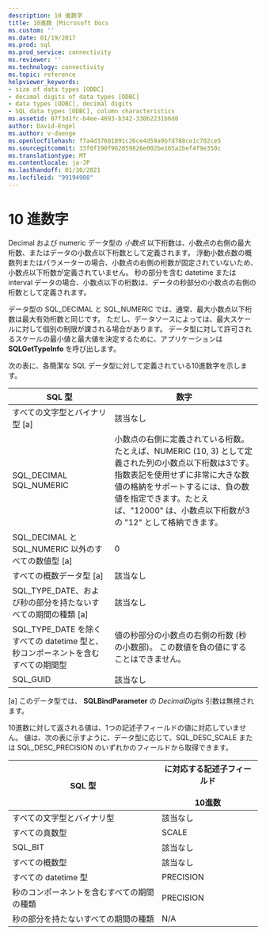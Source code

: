 ```yaml
---
description: 10 進数字
title: 10進数 |Microsoft Docs
ms.custom: ''
ms.date: 01/19/2017
ms.prod: sql
ms.prod_service: connectivity
ms.reviewer: ''
ms.technology: connectivity
ms.topic: reference
helpviewer_keywords:
- size of data types [ODBC]
- decimal digits of data types [ODBC]
- data types [ODBC], decimal digits
- SQL data types [ODBC], column characteristics
ms.assetid: 07f3d1fc-b4ee-4693-b342-330b2231b6d0
author: David-Engel
ms.author: v-daenge
ms.openlocfilehash: f7a4d37601891c26ce4d59a9bfd788ce1c702ce5
ms.sourcegitcommit: 33f0f190f962059826e002be165a2bef4f9e350c
ms.translationtype: MT
ms.contentlocale: ja-JP
ms.lasthandoff: 01/30/2021
ms.locfileid: "99194908"
---
```

# <a name="decimal-digits"></a>10 進数字
Decimal および numeric データ型の *小数点* 以下桁数は、小数点の右側の最大桁数、またはデータの小数点以下桁数として定義されます。 浮動小数点数の概数列またはパラメーターの場合、小数点の右側の桁数が固定されていないため、小数点以下桁数が定義されていません。 秒の部分を含む datetime または interval データの場合、小数点以下の桁数は、データの秒部分の小数点の右側の桁数として定義されます。  
  
 データ型の SQL_DECIMAL と SQL_NUMERIC では、通常、最大小数点以下桁数は最大有効桁数と同じです。 ただし、データソースによっては、最大スケールに対して個別の制限が課される場合があります。 データ型に対して許可されるスケールの最小値と最大値を決定するために、アプリケーションは **SQLGetTypeInfo** を呼び出します。  
  
 次の表に、各簡潔な SQL データ型に対して定義されている10進数字を示します。  
  
|SQL 型|数字|  
|--------------|--------------------|  
|すべての文字型とバイナリ型 [a]|該当なし|  
|SQL_DECIMAL<br />SQL_NUMERIC|小数点の右側に定義されている桁数。 たとえば、NUMERIC (10, 3) として定義された列の小数点以下桁数は3です。 指数表記を使用せずに非常に大きな数値の格納をサポートするには、負の数値を指定できます。たとえば、"12000" は、小数点以下桁数が3の "12" として格納できます。|  
|SQL_DECIMAL と SQL_NUMERIC 以外のすべての数値型 [a]|0|  
|すべての概数データ型 [a]|該当なし|  
|SQL_TYPE_DATE、および秒の部分を持たないすべての期間の種類 [a]|該当なし|  
|SQL_TYPE_DATE を除くすべての datetime 型と、秒コンポーネントを含むすべての期間型|値の秒部分の小数点の右側の桁数 (秒の小数部)。 この数値を負の値にすることはできません。|  
|SQL_GUID|該当なし|  
  
 [a] このデータ型では、 **SQLBindParameter** の *DecimalDigits* 引数は無視されます。  
  
 10進数に対して返される値は、1つの記述子フィールドの値に対応していません。 値は、次の表に示すように、データ型に応じて、SQL_DESC_SCALE または SQL_DESC_PRECISION のいずれかのフィールドから取得できます。  
  
|SQL 型|に対応する記述子フィールド<br /><br /> 10進数|  
|--------------|----------------------------------------------------------|  
|すべての文字型とバイナリ型|該当なし|  
|すべての真数型|SCALE|  
|SQL_BIT|該当なし|  
|すべての概数型|該当なし|  
|すべての datetime 型|PRECISION|  
|秒のコンポーネントを含むすべての期間の種類|PRECISION|  
|秒の部分を持たないすべての期間の種類|N/A|

